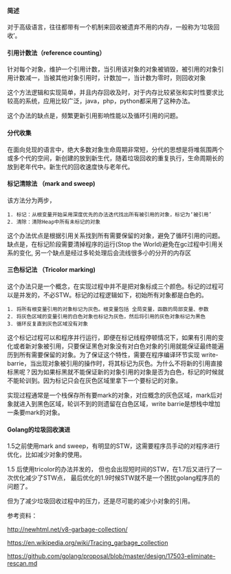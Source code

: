#### 简述

对于高级语言，往往都带有一个机制来回收被遗弃不用的内存，一般称为‘垃圾回收’。

#### 引用计数法（reference counting）

针对每个对象，维护一个引用计数，当引用该对象的对象被销毁，被引用的对象引用计数减一，当被其他对象引用时，计数加一，当计数为零时，则回收对象

这个方法逻辑和实现简单，并且内存回收及时，对于内存比较紧张和实时性要求比较高的系统，应用比较广泛，java，php，python都采用了这种办法。

这个办法的缺点是，频繁更新引用影响性能以及循环引用的问题。

#### 分代收集

在面向兑现的语言中，绝大多数对象生命周期非常短，分代的思想是将堆氛围两个或多个代的空间，新创建的放到新生代，随着垃圾回收的重复执行，生命周期长的放到老年代中。新生代的回收速度快与老年代。

#### 标记清除法 （mark and sweep)

该方法分为两步，

    1. 标记：从根变量开始采用深度优先的办法迭代找出所有被引用的对象，标记为‘被引用’
    2. 清除：清除Heap中所有未标记的对象

这个办法优点是根据引用关系找到所有需要保留的对象，避免了循环引用的问题。缺点是，在标记阶段需要清掉程序的运行(Stop the World)避免在gc过程中引用关系的变化, 另一个缺点是经过多轮处理后会流线很多小的分开的内存区

#### 三色标记法 （Tricolor marking)

这个办法只是一个概念，在实现过程中并不是把对象标成三个颜色。标记的过程可以是并发的，不必STW。标记的过程逻辑如下，初始所有对象都是白色的。

	1. 将所有根变量引用的对象标记为灰色。根变量包括 全局变量，函数的局部变量、参数
	2. 将灰色区域的变量引用的白色对象也标记为灰色，然后将引用的灰色对象标记为黑色
	3. 循环反复直到灰色区域没有对象

这个标记过程可以和程序并行运行，即便在标记线程停顿情况下，如果有引用的变化或者新对象被引用，只要保证黑色对象没有对白色对象的引用就能保证最终能遍历到所有需要保留的对象。为了保证这个特性，需要在程序编译环节实现 write-barrie，当出现对象被引用的操作时，将其标记为灰色。为什么不将新的引用直接标黑呢？因为如果标黑就不能保证新的对象引用的对象是否为白色，标记的时候就不能轮训到。因为标记只会在灰色区域里拿下一个要标记的对象。

实现过程通常是一个栈保存所有要mark的对象，对应概念的灰色区域，mark后对象就进入到黑色区域，轮训不到的则遗留在白色区域，write barrie是想栈中增加一条要mark的对象。

#### Golang的垃圾回收演进

1.5之前使用mark and sweep，有明显的STW，这需要程序员手动的对程序进行优化，比如减少对象的使用。

1.5 后使用tricolor的办法并发的， 但也会出现短时间的STW，在1.7后又进行了一次优化减少了STW点， 最后优化的1.9时候STW就不是一个困扰golang程序员的问题了。

但为了减少垃圾回收过程中的压力，还是尽可能的减少小对象的引用。


参考资料：

http://newhtml.net/v8-garbage-collection/

https://en.wikipedia.org/wiki/Tracing_garbage_collection

https://github.com/golang/proposal/blob/master/design/17503-eliminate-rescan.md